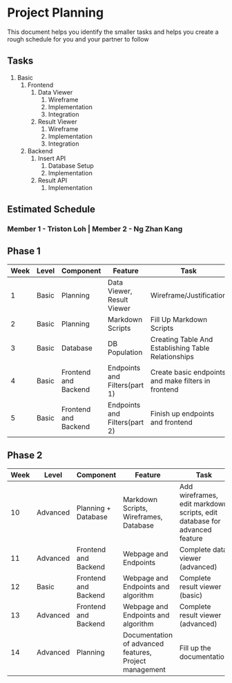 # Project Planning

This document helps you identify the smaller tasks and helps you create a rough schedule for you and your partner to follow

## Tasks

1. Basic
    1. Frontend
        1. Data Viewer
            1. Wireframe
            2. Implementation
            3. Integration
        2. Result Viewer
            1. Wireframe
            2. Implementation
            3. Integration
    <!-- 2. Mobile
        1. Data Viewer
            1. Wireframe
            2. Implementation
            3. Integration
        2. Result Viewer
            1. Wireframe
            2. Implementation
            3. Integration -->
    2. Backend
        1. Insert API
            1. Database Setup
            2. Implementation
        2. Result API
            1. Implementation

## Estimated Schedule

### Member 1 - Triston Loh | Member 2 - Ng Zhan Kang

## Phase 1
| Week | Level | Component | Feature       | Task  |  Responsibility  |
| ---- | ----- | --------- | ------------- | -------------- |-----------|
| 1    | Basic | Planning | Data Viewer, Result Viewer | Wireframe/Justification | Both |
| 2    | Basic | Planning | Markdown Scripts | Fill Up Markdown Scripts | Both |
| 3    | Basic | Database | DB Population | Creating Table And Establishing Table Relationships | Both |
| 4    | Basic | Frontend and Backend | Endpoints and Filters(part 1) | Create basic endpoints and make filters in frontend | Both |
| 5    | Basic | Frontend and Backend | Endpoints and Filters(part 2) | Finish up endpoints and frontend | Both |

## Phase 2
| Week | Level | Component | Feature       | Task  |  Responsibility  |
| ---- | ----- | --------- | ------------- | -------------- |-----------|
| 10   | Advanced | Planning + Database | Markdown Scripts, Wireframes, Database | Add wireframes, edit markdown scripts, edit database for advanced feature | Both |
| 11   | Advanced | Frontend and Backend  | Webpage and Endpoints | Complete data viewer (advanced) | Both |
| 12   | Basic | Frontend and Backend  | Webpage and Endpoints and algorithm | Complete result viewer (basic)  | Both |
| 13   | Advanced | Frontend and Backend  | Webpage and Endpoints and algorithm | Complete result viewer (advanced) | Both |
| 14   | Advanced | Planning | Documentation of advanced features, Project management  | Fill up the documentation | Both |
